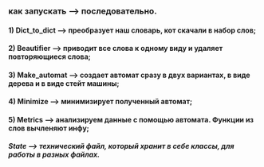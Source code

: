 ### как запускать --> последовательно.

#### 1) Dict_to_dict --> преобразует наш словарь, кот скачали в набор слов;

#### 2) Beautifier --> приводит все слова к одному виду и удаляет повторяющиеся слова;

#### 3) Make_automat --> создает автомат сразу в двух вариантах, в виде дерева и в виде стейт машины;

#### 4) Minimize --> минимизирует полученный автомат;

#### 5) Metrics --> анализируем данные с помощью автомата. Функции из слов вычленяют инфу;

##### ****State --> технический файл, который хранит в себе классы, для работы в разных файлах.****
